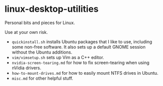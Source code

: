 # linux-desktop-utilities
Personal bits and pieces for Linux.

Use at your own risk. 

- `quickinstall.sh` installs Ubuntu packages that I like to use, including some non-free software. It also sets up a default GNOME session without the Ubuntu additions.
- `vim/vimsetup.sh` sets up Vim as a C++ editor.
- `nvidia-screen-tearing.md` for how to fix screen-tearing when using nVidia drivers.
- `how-to-mount-drives.md` for how to easily mount NTFS drives in Ubuntu.
- `misc.md` for other helpful stuff.
